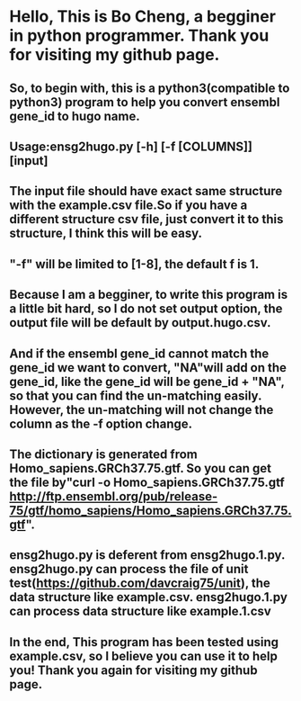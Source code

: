 # Hello, This is Bo Cheng, a begginer in python programmer. Thank you for visiting my github page.
## So, to begin with, this is a python3(compatible to python3) program to help you convert ensembl gene_id to hugo name. 
## Usage:ensg2hugo.py [-h] [-f [COLUMNS]] [input]
## The input file should have exact same structure with the example.csv file.So if you have a different structure csv file, just convert it to this structure, I think this will be easy. 
## "-f" will be limited to [1-8], the default f is 1.
## Because I am a begginer, to write this program is a little bit hard, so I do not set output option, the output file will be default by output.hugo.csv.
## And if the ensembl gene_id cannot match the gene_id we want to convert, "NA"will add on the gene_id, like the gene_id will be gene_id + "NA", so that you can find the un-matching easily. However, the un-matching will not change the column as the -f option change.
## The dictionary is generated from Homo_sapiens.GRCh37.75.gtf. So you can get the file by"curl -o Homo_sapiens.GRCh37.75.gtf http://ftp.ensembl.org/pub/release-75/gtf/homo_sapiens/Homo_sapiens.GRCh37.75.gtf".
## ensg2hugo.py is deferent from ensg2hugo.1.py. ensg2hugo.py can process the file of unit test(https://github.com/davcraig75/unit), the data structure like example.csv. ensg2hugo.1.py can process data structure like example.1.csv 
## In the end, This program has been tested using example.csv, so I believe you can use it to help you! Thank you again for visiting my github page.

